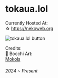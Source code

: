 # tokaua.lol
Currently Hosted At:<br>
☆ https://nekoweb.org
 

![tokaua.lol button](https://files.catbox.moe/qo7ypi.gif)

Credits:<br>
🌸 Bocchi Art:<br>
[Mokols](https://safebooru.donmai.us/posts/9218941)
###### 2024 ~ Present
